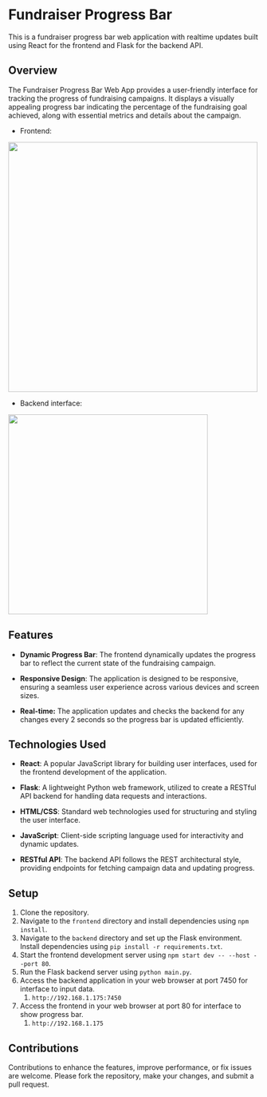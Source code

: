 # Fundraiser Progress Bar

This is a fundraiser progress bar web application with realtime updates built using React for the frontend and Flask for the backend API.

## Overview

The Fundraiser Progress Bar Web App provides a user-friendly interface for tracking the progress of fundraising campaigns. It displays a visually appealing progress bar indicating the percentage of the fundraising goal achieved, along with essential metrics and details about the campaign.

 - Frontend:
<img src="https://github.com/Krishpkreame/FundraiserWebapp/assets/79666419/5db22dd1-d016-4ea6-bdd3-4a5f6bdffd18" width="500">

 - Backend interface:
<img src="https://github.com/Krishpkreame/FundraiserWebapp/assets/79666419/3f16426b-02d4-4117-a7bf-21e61f6d1caf" width="400">

## Features

- **Dynamic Progress Bar**: The frontend dynamically updates the progress bar to reflect the current state of the fundraising campaign.
  
- **Responsive Design**: The application is designed to be responsive, ensuring a seamless user experience across various devices and screen sizes.

- **Real-time:** The application updates and checks the backend for any changes every 2 seconds so the progress bar is updated efficiently.

## Technologies Used

- **React**: A popular JavaScript library for building user interfaces, used for the frontend development of the application.
  
- **Flask**: A lightweight Python web framework, utilized to create a RESTful API backend for handling data requests and interactions.
  
- **HTML/CSS**: Standard web technologies used for structuring and styling the user interface.
  
- **JavaScript**: Client-side scripting language used for interactivity and dynamic updates.
  
- **RESTful API**: The backend API follows the REST architectural style, providing endpoints for fetching campaign data and updating progress.

## Setup

1. Clone the repository.
2. Navigate to the `frontend` directory and install dependencies using `npm install`.
3. Navigate to the `backend` directory and set up the Flask environment. Install dependencies using `pip install -r requirements.txt`.
4. Start the frontend development server using `npm start dev -- --host --port 80`.
5. Run the Flask backend server using `python main.py`.
6. Access the backend application in your web browser at port 7450 for interface to input data. 
	1. `http://192.168.1.175:7450`
7. Access the frontend in your web browser at port 80 for interface to show progress bar.
	1. `http://192.168.1.175`

## Contributions

Contributions to enhance the features, improve performance, or fix issues are welcome. Please fork the repository, make your changes, and submit a pull request.
